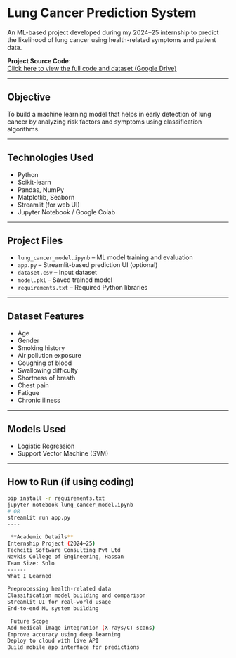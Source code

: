 #  Lung Cancer Prediction System

An ML-based project developed during my 2024–25 internship to predict the likelihood of lung cancer using health-related symptoms and patient data.

 **Project Source Code:**  
[Click here to view the full code and dataset (Google Drive)](https://drive.google.com/file/d/1zAdImV3v-ZwKvUUnjDCkFY6vLZQavRRX/view?usp=share_link)

---

##  Objective

To build a machine learning model that helps in early detection of lung cancer by analyzing risk factors and symptoms using classification algorithms.

---

##  Technologies Used

- Python  
- Scikit-learn  
- Pandas, NumPy  
- Matplotlib, Seaborn  
- Streamlit (for web UI)  
- Jupyter Notebook / Google Colab

---

##  Project Files

- `lung_cancer_model.ipynb` – ML model training and evaluation  
- `app.py` – Streamlit-based prediction UI (optional)  
- `dataset.csv` – Input dataset  
- `model.pkl` – Saved trained model  
- `requirements.txt` – Required Python libraries  

---

##  Dataset Features

- Age  
- Gender  
- Smoking history  
- Air pollution exposure  
- Coughing of blood  
- Swallowing difficulty  
- Shortness of breath  
- Chest pain  
- Fatigue  
- Chronic illness

---

##  Models Used

- Logistic Regression  
- Support Vector Machine (SVM)  
---

##  How to Run (if using coding)

```bash
pip install -r requirements.txt
jupyter notebook lung_cancer_model.ipynb
# OR
streamlit run app.py
----

 **Academic Details**
Internship Project (2024–25)
Techciti Software Consulting Pvt Ltd
Navkis College of Engineering, Hassan
Team Size: Solo
------
What I Learned

Preprocessing health-related data
Classification model building and comparison
Streamlit UI for real-world usage
End-to-end ML system building

 Future Scope
Add medical image integration (X-rays/CT scans)
Improve accuracy using deep learning
Deploy to cloud with live API
Build mobile app interface for predictions
